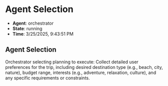 # Agent Selection

- **Agent**: orchestrator
- **State**: running
- **Time**: 3/25/2025, 9:43:51 PM

## Agent Selection

Orchestrator selecting planning to execute: Collect detailed user preferences for the trip, including desired destination type (e.g., beach, city, nature), budget range, interests (e.g., adventure, relaxation, culture), and any specific requirements or constraints.

